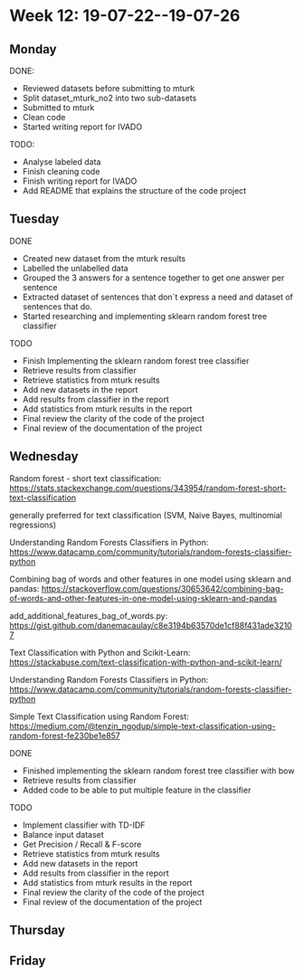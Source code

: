 # Week 12: 19-07-22--19-07-26

## Monday

DONE:

- Reviewed datasets before submitting to mturk
- Split dataset_mturk_no2 into two sub-datasets
- Submitted to mturk
- Clean code
- Started writing report for IVADO

TODO: 

- Analyse labeled data
- Finish cleaning code
- Finish writing report for IVADO
- Add README that explains the structure of the code project

## Tuesday

DONE

- Created new dataset from the mturk results
- Labelled the unlabelled data
- Grouped the 3 answers for a sentence together to get one answer per sentence
- Extracted dataset of sentences that don`t express a need and dataset of sentences that do.
- Started researching and implementing sklearn random forest tree classifier
  
TODO

- Finish Implementing the sklearn random forest tree classifier
- Retrieve results from classifier
- Retrieve statistics from mturk results
- Add new datasets in the report
- Add results from classifier in the report
- Add statistics from mturk results in the report
- Final review the clarity of the code of the project
- Final review of the documentation of the project

## Wednesday

Random forest - short text classification: https://stats.stackexchange.com/questions/343954/random-forest-short-text-classification

generally preferred for text classification (SVM, Naive Bayes, multinomial regressions)

Understanding Random Forests Classifiers in Python: https://www.datacamp.com/community/tutorials/random-forests-classifier-python

Combining bag of words and other features in one model using sklearn and pandas: https://stackoverflow.com/questions/30653642/combining-bag-of-words-and-other-features-in-one-model-using-sklearn-and-pandas

add_additional_features_bag_of_words.py: https://gist.github.com/danemacaulay/c8e3194b63570de1cf88f431ade32107

Text Classification with Python and Scikit-Learn: https://stackabuse.com/text-classification-with-python-and-scikit-learn/

Understanding Random Forests Classifiers in Python: https://www.datacamp.com/community/tutorials/random-forests-classifier-python

Simple Text Classification using Random Forest: https://medium.com/@tenzin_ngodup/simple-text-classification-using-random-forest-fe230be1e857

DONE

- Finished implementing the sklearn random forest tree classifier with bow
- Retrieve results from classifier
- Added code to be able to put multiple feature in the classifier

TODO

- Implement classifier with TD-IDF
- Balance input dataset
- Get Precision / Recall & F-score
- Retrieve statistics from mturk results
- Add new datasets in the report
- Add results from classifier in the report
- Add statistics from mturk results in the report
- Final review the clarity of the code of the project
- Final review of the documentation of the project

## Thursday

## Friday
